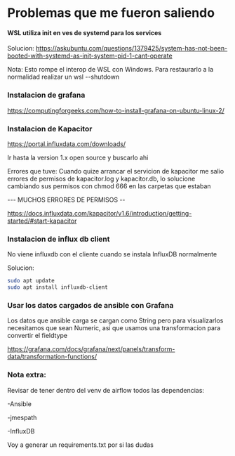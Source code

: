 # Problemas que me fueron saliendo

#### WSL utiliza init en ves de systemd para los services

Solucion:
https://askubuntu.com/questions/1379425/system-has-not-been-booted-with-systemd-as-init-system-pid-1-cant-operate

Nota: Esto rompe el interop de WSL con Windows. Para restaurarlo a la normalidad realizar un wsl --shutdown

### Instalacion de grafana

https://computingforgeeks.com/how-to-install-grafana-on-ubuntu-linux-2/

### Instalacion de Kapacitor

https://portal.influxdata.com/downloads/

Ir hasta la version 1.x open source y buscarlo ahi

Errores que tuve: Cuando quize arrancar el servicion de kapacitor me salio errores de permisos de kapacitor.log y kapacitor.db, lo solucione
cambiando sus permisos con chmod 666 en las carpetas que estaban

--- MUCHOS ERRORES DE PERMISOS -- 

https://docs.influxdata.com/kapacitor/v1.6/introduction/getting-started/#start-kapacitor

### Instalacion de influx db client

No viene influxdb con el cliente cuando se instala InfluxDB normalmente

Solucion:

```bash
sudo apt update
sudo apt install influxdb-client
```

### Usar los datos cargados de ansible con Grafana

Los datos que ansible carga se cargan como String pero para visualizarlos necesitamos que sean Numeric, asi que usamos una transformacion para convertir el fieldtype

https://grafana.com/docs/grafana/next/panels/transform-data/transformation-functions/



### Nota extra:

Revisar de tener dentro del venv de airflow todos las dependencias:

-Ansible 

-jmespath

-InfluxDB

Voy a generar un requirements.txt por si las dudas